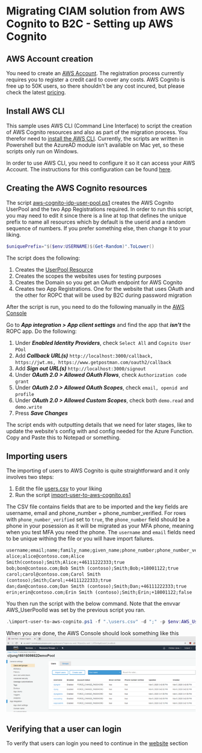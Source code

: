 # Migrating CIAM solution from AWS Cognito to B2C - Setting up AWS Cognito

## AWS Account creation
You need to create an [AWS Account](https://aws.amazon.com/premiumsupport/knowledge-center/create-and-activate-aws-account/). The registration process currently requires you to register a credit card to cover any costs. AWS Cognito is free up to 50K users, so there shouldn't be any cost incured, but please check the latest [pricing](https://aws.amazon.com/cognito/pricing/).

## Install AWS CLI
This sample uses AWS CLI (Command Line Interface) to script the creation of AWS Cognito resources and also as part of the migration process. You therefor need to [install the AWS CLI](https://docs.aws.amazon.com/cli/latest/userguide/install-windows.html). Currently, the scripts are written in Powershell but the AzureAD module isn't available on Mac yet, so these scripts only run on Windows.

In order to use AWS CLI, you need to configure it so it can access your AWS Account. The instructions for this configuration can be found [here](https://docs.aws.amazon.com/cli/latest/userguide/cli-chap-configure.html#cli-quick-configuration).

## Creating the AWS Cognito resources

The script [aws-cognito-idp-user-pool.ps1](scripts/aws-cognito-idp-user-pool.ps1) creates the AWS Cognito UserPool and the two App Registrations required. In order to run this script, you may need to edit it since there is a line at top that defines the unique prefix to name all resources which by default is the userid and a random sequence of numbers. If you prefer something else, then change it to your liking.

```Powershell
$uniquePrefix="$($env:USERNAME)$(Get-Random)".ToLower()
```

The script does the following:
1. Creates the [UserPool Resource](https://docs.aws.amazon.com/cognito/latest/developerguide/cognito-user-identity-pools.html)
2. Creates the scopes the websites uses for testing purposes
3. Creates the Domain so you get an OAuth endpoint for AWS Cognito
4. Creates two App Registrations. One for the website that uses OAuth and the other for ROPC that will be used by B2C during password migration

After the script is run, you need to do the following manually in the [AWS Console](https://aws.amazon.com/console/)

Go to ***App integration > App client settings*** and find the app that ***isn't*** the ROPC app. Do the following:
1. Under ***Enabled Identity Providers***, check ``Select All`` and ``Cognito User POol`` 
2. Add ***Callback URL(s)*** ``http://localhost:3000/callback, https://jwt.ms, https://www.getpostman.com/oauth2/callback`` 
3. Add ***Sign out URL(s)*** ``http://localhost:3000/signout`` 
4. Under ***OAuth 2.0 > Allowed OAuth Flows***, check ``Authorization code grant``
5. Under ***OAuth 2.0 > Allowed OAuth Scopes***, check ``email, openid and profile``
6. Under ***OAuth 2.0 > Allowed Custom Scopes***, check both ``demo.read`` and ``demo.write`` 
7. Press ***Save Changes***

The script ends with outputting details that we need for later stages, like to update the website's config with and config needed for the Azure Function. Copy and Paste this to Notepad or something.

## Importing users

The importing of users to AWS Cognito is quite straightforward and it only involves two steps:
1. Edit the file [users.csv](scripts/users.csv) to your liking
2. Run the script [import-user-to-aws-cognito.ps1](scripts/import-user-to-aws-cognito.ps1)

The CSV file contains fields that are to be imported and the key fields are username, email and phone_number + phone_number_verified. For rows with ``phone_number_verified`` set to ``true``, the ``phone_number`` field should be a phone in your posession as it will be migrated as your MFA phone, meaning when you test MFA you need the phone. The ``username`` and ``email`` fields need to be unique withing the file or you will have import failures.

```CSV
username;email;name;family_name;given_name;phone_number;phone_number_verified
alice;alice@contoso.com;Alice Smith(contoso);Smith;Alice;+46111222333;true
bob;bon@contoso.com;Bob Smith (contoso);Smith;Bob;+18001122;true
carol;carol@contoso.com;Carol Smith (contoso);Smith;Carol;+44111222333;true
dan;dan@contoso.com;Dan Smith (contoso);Smith;Dan;+46111222333;true
erin;erin@contoso.com;Erin Smith (contoso);Smith;Erin;+18001122;false
```

You then run the script with the below command. Note that the envvar AWS_UserPoolId was set by the previous script you ran.

```Powershell
.\import-user-to-aws-cognito.ps1 -f ".\users.csv" -d ";" -p $env:AWS_UserPoolId -t "Password-for-all-users-01!"
```

When you are done, the AWS Console should look something like this
![AWS Imported Users](../media/aws-userpool-users.png)

## Verifying that a user can login

To verify that users can login you need to continue in the [website](../website/README.md) section


